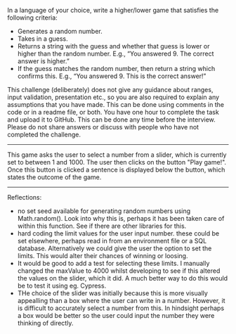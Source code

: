 In a language of your choice, write a higher/lower game that satisfies the following criteria: 

- Generates a random number. 
- Takes in a guess. 
- Returns a string with the guess and whether that guess is lower or higher than the random number. E.g., “You answered 9. The correct answer is higher.” 
- If the guess matches the random number, then return a string which confirms this. E.g., “You answered 9. This is the correct answer!” 

This challenge (deliberately) does not give any guidance about ranges, input validation, presentation etc., so you are also required to explain any assumptions that you have made. This can be done using comments in the code or in a readme file, or both. 
You have one hour to complete the task and upload it to GitHub. This can be done any time before the interview. Please do not share answers or discuss with people who have not completed the challenge. 

----

This game asks the user to select a number from a slider, which is currently set to between 1 and 1000.
The user then clicks on the button "Play game!".
Once this button is clicked a sentence is displayed below the button, which states the outcome of the game.

---

Reflections:

- no set seed available for generating random numbers using Math.random(). Look into why this is, perhaps it has been taken care of within this function. See if there are other libraries for this. 
- hard coding the limit values for the user input number. these could be set elsewhere, perhaps read in from an environment file or a SQL database. Alternatively we could give the user the option to set the limits. This would alter their chances of winning or loosing.
- It would be good to add a test for selecting these limits. I manually changed the maxValue to 4000 whilst developing to see if this altered the values on the slider, which it did. A much better way to do this would be to test it using eg. Cypress.
- THe choice of the slider was initially because this is more visually appealling than a box where the user can write in a number. However, it is difficult to accurately select a number from this. In hindsight perhaps a box would be better so the user could input the number they were thinking of directly.


